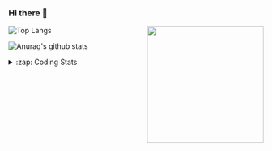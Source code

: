 ### Hi there 👋

<!--
**tao8687/tao8687** is a ✨ _special_ ✨ repository because its `README.md` (this file) appears on your GitHub profile.

Here are some ideas to get you started:

- 🔭 I’m currently working on ...
- 🌱 I’m currently learning ...
- 👯 I’m looking to collaborate on ...
- 🤔 I’m looking for help with ...
- 💬 Ask me about ...
- 📫 How to reach me: ...
- 😄 Pronouns: ...
- ⚡ Fun fact: ...
-->

<img align='right' src="https://media.giphy.com/media/M9gbBd9nbDrOTu1Mqx/giphy.gif" width="230">

![Top Langs](https://github-readme-stats.vercel.app/api/top-langs/?username=tao8687&layout=compact&title_color=23238E&text_color=A67D3D)

![Anurag's github stats](https://github-readme-stats.vercel.app/api?username=tao8687&show_icons=true&&text_color=A67D3D&title_color=23238E&show_icons=false&count_private=true&hide=stars)

<details>
  <summary>:zap: Coding Stats</summary>
  <b>
<!--START_SECTION:waka-->
```text
Week: 09 December, 2020 - 16 December, 2020

Other   11 hrs 14 mins  ████████████████░░░░░░░░░   64.56 % 
C++     2 hrs 17 mins   ███▒░░░░░░░░░░░░░░░░░░░░░   13.14 % 
Lua     2 hrs 10 mins   ███░░░░░░░░░░░░░░░░░░░░░░   12.46 % 
YAML    31 mins         ▓░░░░░░░░░░░░░░░░░░░░░░░░   03.02 % 
Bash    22 mins         ▓░░░░░░░░░░░░░░░░░░░░░░░░   02.19 % 
```
<!--END_SECTION:waka-->
</details>
